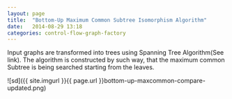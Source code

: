 ```yaml
---
layout:	page
title:	"Bottom-Up Maximum Common Subtree Isomorphism Algorithm"
date:	2014-08-29 13:18
categories: control-flow-graph-factory
---
```

Input graphs are transformed into trees using Spanning Tree Algorithm(See link).
The algorithm is constructed by such way, that the maximum common Subtree is being searched starting from the leaves.

![sd]({{ site.imgurl }}{{ page.url }}bottom-up-maxcommon-compare-updated.png)